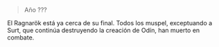 > Año ???

El Ragnarök está ya cerca de su final. Todos los muspel, exceptuando a Surt, que continúa destruyendo la creación de Odín, han muerto en combate.
